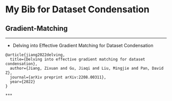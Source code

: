 # My Bib for Dataset Condensation

## Gradient-Matching
***
+ Delving into Effective Gradient Matching for Dataset Condensation
```
@article{jiang2022delving,
  title={Delving into effective gradient matching for dataset condensation},
  author={Jiang, Zixuan and Gu, Jiaqi and Liu, Mingjie and Pan, David Z},
  journal={arXiv preprint arXiv:2208.00311},
  year={2022}
}

***
